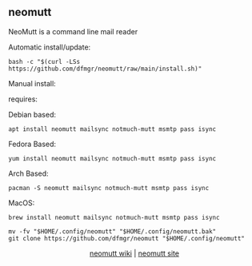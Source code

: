 ## neomutt  
  
NeoMutt is a command line mail reader  
  
Automatic install/update:

```shell
bash -c "$(curl -LSs https://github.com/dfmgr/neomutt/raw/main/install.sh)"
```

Manual install:
  
requires:

Debian based:

```shell
apt install neomutt mailsync notmuch-mutt msmtp pass isync
```  

Fedora Based:

```shell
yum install neomutt mailsync notmuch-mutt msmtp pass isync
```  

Arch Based:

```shell
pacman -S neomutt mailsync notmuch-mutt msmtp pass isync
```  

MacOS:  

```shell
brew install neomutt mailsync notmuch-mutt msmtp pass isync
```
  
```shell
mv -fv "$HOME/.config/neomutt" "$HOME/.config/neomutt.bak"
git clone https://github.com/dfmgr/neomutt "$HOME/.config/neomutt"
```
  
<p align=center>
  <a href="https://wiki.archlinux.org/index.php/neomutt" target="_blank" rel="noopener noreferrer">neomutt wiki</a>  |  
  <a href="https://neomutt.org" target="_blank" rel="noopener noreferrer">neomutt site</a>
</p>  
